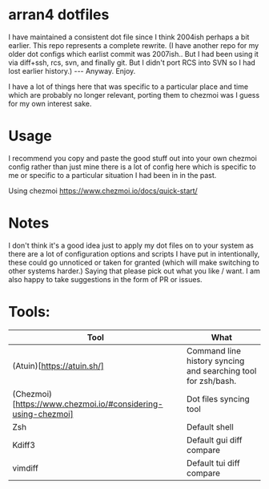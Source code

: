 # arran4 dotfiles

I have maintained a consistent dot file since I think 2004ish perhaps a bit earlier. This repo represents a complete rewrite. (I have another repo for my older dot configs which earlist commit was 2007ish.. But I had been using it via diff+ssh, rcs, svn, and finally git. But I didn't port RCS into SVN so I had lost earlier history.) --- Anyway. Enjoy. 

I have a lot of things here that was specific to a particular place and time which are probably no longer relevant, porting them to chezmoi was I guess for my own interest sake.

# Usage

I recommend you copy and paste the good stuff out into your own chezmoi config rather than just mine there is a lot of config here which is specific to me or specific to a particular situation I had been in in the past.

Using chezmoi https://www.chezmoi.io/docs/quick-start/

# Notes

I don't think it's a good idea just to apply my dot files on to your system as there are a lot of configuration options and scripts I have put in intentionally, these could go unnoticed or taken for granted (which will make switching to other systems harder.) Saying that please pick out what you like / want. I am also happy to take suggestions in the form of PR or issues.

# Tools:

| Tool | What |
| --- | --- |
| (Atuin)[https://atuin.sh/] | Command line history syncing and searching tool for zsh/bash. |
| (Chezmoi)[https://www.chezmoi.io/#considering-using-chezmoi] | Dot files syncing tool |
| Zsh | Default shell |
| Kdiff3 | Default gui diff compare |
| vimdiff | Default tui diff compare 